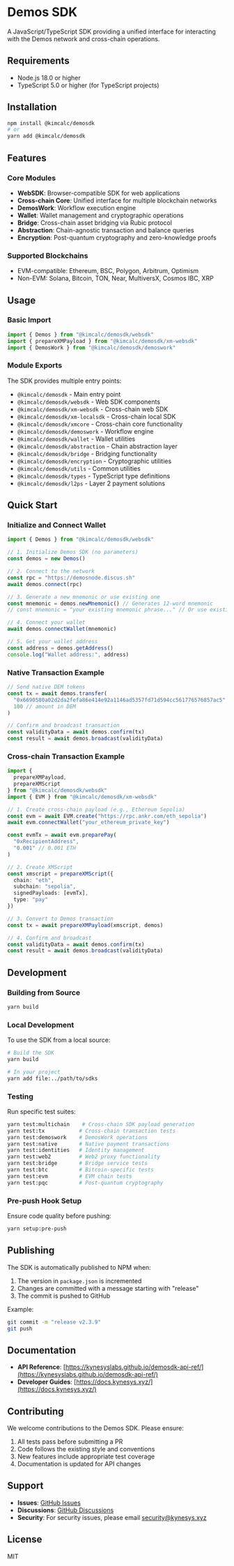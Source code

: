 # Demos SDK

A JavaScript/TypeScript SDK providing a unified interface for interacting with the Demos network and cross-chain operations.

## Requirements

- Node.js 18.0 or higher
- TypeScript 5.0 or higher (for TypeScript projects)

## Installation

```sh
npm install @kimcalc/demosdk
# or
yarn add @kimcalc/demosdk
```

## Features

### Core Modules

- **WebSDK**: Browser-compatible SDK for web applications
- **Cross-chain Core**: Unified interface for multiple blockchain networks
- **DemosWork**: Workflow execution engine
- **Wallet**: Wallet management and cryptographic operations
- **Bridge**: Cross-chain asset bridging via Rubic protocol
- **Abstraction**: Chain-agnostic transaction and balance queries
- **Encryption**: Post-quantum cryptography and zero-knowledge proofs

### Supported Blockchains

- EVM-compatible: Ethereum, BSC, Polygon, Arbitrum, Optimism
- Non-EVM: Solana, Bitcoin, TON, Near, MultiversX, Cosmos IBC, XRP

## Usage

### Basic Import

```typescript
import { Demos } from "@kimcalc/demosdk/websdk"
import { prepareXMPayload } from "@kimcalc/demosdk/xm-websdk"
import { DemosWork } from "@kimcalc/demosdk/demoswork"
```

### Module Exports

The SDK provides multiple entry points:

- `@kimcalc/demosdk` - Main entry point
- `@kimcalc/demosdk/websdk` - Web SDK components
- `@kimcalc/demosdk/xm-websdk` - Cross-chain web SDK
- `@kimcalc/demosdk/xm-localsdk` - Cross-chain local SDK
- `@kimcalc/demosdk/xmcore` - Cross-chain core functionality
- `@kimcalc/demosdk/demoswork` - Workflow engine
- `@kimcalc/demosdk/wallet` - Wallet utilities
- `@kimcalc/demosdk/abstraction` - Chain abstraction layer
- `@kimcalc/demosdk/bridge` - Bridging functionality
- `@kimcalc/demosdk/encryption` - Cryptographic utilities
- `@kimcalc/demosdk/utils` - Common utilities
- `@kimcalc/demosdk/types` - TypeScript type definitions
- `@kimcalc/demosdk/l2ps` - Layer 2 payment solutions

## Quick Start

### Initialize and Connect Wallet

```typescript
import { Demos } from "@kimcalc/demosdk/websdk"

// 1. Initialize Demos SDK (no parameters)
const demos = new Demos()

// 2. Connect to the network
const rpc = "https://demosnode.discus.sh"
await demos.connect(rpc)

// 3. Generate a new mnemonic or use existing one
const mnemonic = demos.newMnemonic() // Generates 12-word mnemonic
// const mnemonic = "your existing mnemonic phrase..." // Or use existing

// 4. Connect your wallet
await demos.connectWallet(mnemonic)

// 5. Get your wallet address
const address = demos.getAddress()
console.log("Wallet address:", address)
```

### Native Transaction Example

```typescript
// Send native DEM tokens
const tx = await demos.transfer(
  "0x6690580a02d2da2fefa86e414e92a1146ad5357fd71d594cc561776576857ac5",
  100 // amount in DEM
)

// Confirm and broadcast transaction
const validityData = await demos.confirm(tx)
const result = await demos.broadcast(validityData)
```

### Cross-chain Transaction Example

```typescript
import { 
  prepareXMPayload, 
  prepareXMScript 
} from "@kimcalc/demosdk/websdk"
import { EVM } from "@kimcalc/demosdk/xm-websdk"

// 1. Create cross-chain payload (e.g., Ethereum Sepolia)
const evm = await EVM.create("https://rpc.ankr.com/eth_sepolia")
await evm.connectWallet("your_ethereum_private_key")

const evmTx = await evm.preparePay(
  "0xRecipientAddress",
  "0.001" // 0.001 ETH
)

// 2. Create XMScript
const xmscript = prepareXMScript({
  chain: "eth",
  subchain: "sepolia", 
  signedPayloads: [evmTx],
  type: "pay"
})

// 3. Convert to Demos transaction
const tx = await prepareXMPayload(xmscript, demos)

// 4. Confirm and broadcast
const validityData = await demos.confirm(tx)
const result = await demos.broadcast(validityData)
```

## Development

### Building from Source

```sh
yarn build
```

### Local Development

To use the SDK from a local source:

```sh
# Build the SDK
yarn build

# In your project
yarn add file:../path/to/sdks
```

### Testing

Run specific test suites:

```sh
yarn test:multichain    # Cross-chain SDK payload generation
yarn test:tx           # Cross-chain transaction tests
yarn test:demoswork    # DemosWork operations
yarn test:native       # Native payment transactions
yarn test:identities   # Identity management
yarn test:web2         # Web2 proxy functionality
yarn test:bridge       # Bridge service tests
yarn test:btc          # Bitcoin-specific tests
yarn test:evm          # EVM chain tests
yarn test:pqc          # Post-quantum cryptography
```

### Pre-push Hook Setup

Ensure code quality before pushing:

```sh
yarn setup:pre-push
```

## Publishing

The SDK is automatically published to NPM when:

1. The version in `package.json` is incremented
2. Changes are committed with a message starting with "release"
3. The commit is pushed to GitHub

Example:
```sh
git commit -m "release v2.3.9"
git push
```

## Documentation

- **API Reference**: [https://kynesyslabs.github.io/demosdk-api-ref/](https://kynesyslabs.github.io/demosdk-api-ref/)
- **Developer Guides**: [https://docs.kynesys.xyz/](https://docs.kynesys.xyz/)

## Contributing

We welcome contributions to the Demos SDK. Please ensure:

1. All tests pass before submitting a PR
2. Code follows the existing style and conventions
3. New features include appropriate test coverage
4. Documentation is updated for API changes

## Support

- **Issues**: [GitHub Issues](https://github.com/kynesyslabs/demosdk/issues)
- **Discussions**: [GitHub Discussions](https://github.com/kynesyslabs/demosdk/discussions)
- **Security**: For security issues, please email security@kynesys.xyz

## License

MIT